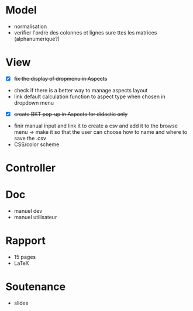 # Model
- normalisation
- verifier l'ordre des colonnes et lignes sure ttes les matrices (alphanumerique?)
# View
- [x] ~~fix the display of dropmenu in Aspects~~
- check if there is a better way to manage aspects layout
- link default calculation function to aspect type when chosen in dropdown menu
- [x] ~~create BKT pop-up in Aspects for didactic only~~
- finir manual input and link it to create a csv and add it to the browse menu -> make it so that the user can choose how to name and where to save the .csv
- CSS/color scheme
# Controller

# Doc
- manuel dev
- manuel utilisateur
# Rapport
- 15 pages
- LaTeX

# Soutenance
- slides